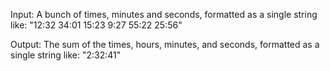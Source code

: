 Input: A bunch of times, minutes and seconds, formatted as a single string like: "12:32 34:01 15:23 9:27 55:22 25:56"

Output: The sum of the times, hours, minutes, and seconds, formatted as a single string like: "2:32:41"
